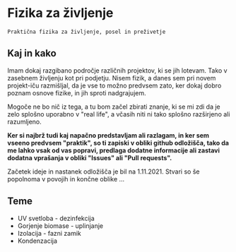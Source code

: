 # Fizika za življenje

    Praktična fizika za življenje, posel in preživetje

## Kaj in kako

Imam dokaj razgibano področje različnih projektov, ki se jih lotevam. Tako v zasebnem življenju kot pri podjetju. Nisem fizik, a danes sem pri novem projekt-iču
razmišljal, da je vse to možno predvsem zato, ker dokaj dobro poznam osnove fizike, in jih sproti nadgrajujem.

Mogoče ne bo nič iz tega, a tu bom začel zbirati znanje, ki se mi zdi da je zelo splošno uporabno v "real life", a včasih niti ni tako splošno razširjeno ali 
razumljeno. 

**Ker si najbrž tudi kaj napačno predstavljam ali razlagam, in ker sem vseeno predvsem "praktik", so ti zapiski v obliki github odložišča, tako da 
me lahko vsak od vas popravi, predlaga dodatne informacije ali zastavi dodatna vprašanja v obliki "Issues" ali "Pull requests".**

Začetek ideje in nastanek odložišča je bil na 1.11.2021. Stvari so še popolnoma v povojih in končne oblike ...

## Teme

* UV svetloba - dezinfekcija
* Gorjenje biomase - uplinjanje
* Izolacija - fazni zamik
* Kondenzacija
